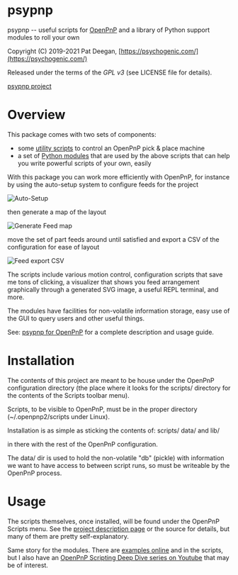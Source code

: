 # psypnp

psypnp -- useful scripts for [OpenPnP](https://openpnp.org/) and a library of Python support modules to roll your own

Copyright (C) 2019-2021 Pat Deegan, [https://psychogenic.com/](https://psychogenic.com/)

Released under the terms of the *GPL v3* (see LICENSE file for details).

[psypnp project](https://inductive-kickback.com/2020/10/psypnp-for-openpnp/)

# Overview

This package comes with two sets of components:

  * some [utility scripts](https://inductive-kickback.com/2020/10/psypnp-for-openpnp/#scripts) to control an OpenPnP pick & place machine
  * a set of [Python modules](https://inductive-kickback.com/2020/10/psypnp-for-openpnp/#psypnp-modules) that are used by the above scripts that can help you write powerful scripts of your own, easily

With this package you can work more efficiently with OpenPnP, for instance by using the auto-setup system to configure feeds for the project

![Auto-Setup](https://github.com/psychogenic/psypnp/blob/demoimg/images/autosetupscrn.png?raw=true)

then generate a map of the layout

![Generate Feed map](https://github.com/psychogenic/psypnp/blob/demoimg/images/feeds_map.png?raw=true)

move the set of part feeds around until satisfied and export a CSV of the configuration for ease of layout

![Feed export CSV](https://github.com/psychogenic/psypnp/blob/demoimg/images/feedsetup_exports.png?raw=true)


The scripts include various motion control, configuration scripts that save me tons of clicking, a visualizer that shows you feed arrangement graphically through a generated SVG image, a useful REPL terminal, and more.

The modules have facilities for non-volatile information storage, easy use of the GUI to query users and other useful things.

See: [psypnp for OpenPnP](https://inductive-kickback.com/2020/10/psypnp-for-openpnp/) for a complete description and usage guide.

# Installation
The contents of this project are meant to be house under the OpenPnP configuration directory (the place where it looks for the scripts/ directory for the contents of the Scripts toolbar menu).


Scripts, to be visible to OpenPnP, must be in the proper directory (~/.openpnp2/scripts under Linux).  

Installation is as simple as sticking the contents of:
 scripts/
 data/
and
 lib/

in there with the rest of the OpenPnP configuration.  

The data/ dir is used to hold the non-volatile "db" (pickle) with information we want to have access to between script runs, so must be writeable by the OpenPnP process. 

# Usage

The scripts themselves, once installed, will be found under the OpenPnP Scripts menu. See the [project description page](https://inductive-kickback.com/2020/10/psypnp-for-openpnp/) or the source for details, but many of them are pretty self-explanatory.

Same story for the modules.  There are [examples online](https://inductive-kickback.com/2020/10/psypnp-for-openpnp/#psypnp-modules) and in the scripts, but I also have an [OpenPnP Scripting Deep Dive series on Youtube](https://www.youtube.com/watch?v=pr9m46Z9CLA&list=PLWm3YS7ce87lW6aZhfV8zkwt3KYxqN-6R)
that may be of interest.


